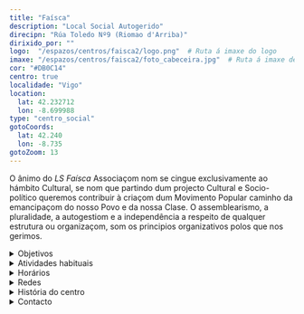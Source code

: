 ```yaml
---
title: "Faísca"
description: "Local Social Autogerido"
direcipn: "Rúa Toledo Nº9 (Riomao d'Arriba)"
dirixido_por: ""
logo:  "/espazos/centros/faisca2/logo.png"  # Ruta á imaxe do logo
imaxe: "/espazos/centros/faisca2/foto_cabeceira.jpg"  # Ruta á imaxe de fondo
cor: "#DB0C14"
centro: true
localidade: "Vigo"
location:
  lat: 42.232712
  lon: -8.699988
type: "centro_social"
gotoCoords:
  lat: 42.240
  lon: -8.735
gotoZoom: 13
---
```


O ânimo do *LS Faísca* Associaçom nom se cingue exclusivamente ao hámbito Cultural, se nom que partindo dum projecto Cultural e Socio-político queremos contribuir à criaçom dum Movimento Popular caminho da emancipaçom do nosso Povo e da nossa Clase.
O assemblearismo, a pluralidade, a autogestiom e a independência a respeito de qualquer estrutura ou organizaçom, som os principios organizativos polos que nos gerimos.

<details>
  <summary>Objetivos</summary>
  <ul>
    <li>Objetivo 1</li>
    <li>Objetivo 2</li>
    <li>Objetivo 3</li>
  </ul>
</details>

<details>
  <summary>Atividades habituais</summary>
  <p>No Centro Social organizamos umha ampla variedade de atividades:</p>
  <ul>
    <li>Talheres</li>
    <li>Colóquios</li>
    <li>Projeçons</li>
    <li>Juntanzas</li>
  </ul>
</details>

<details>
  <summary>Horários</summary>
  <p>Os horários habituais do centro som os seguintes:</p>
  <ul>
    <li><strong>Segundas a sextas:</strong> 16:00 - 21:00.</li>
    <li><strong>Sábados:</strong> 10:00 - 14:00 e 16:00 - 20:00.</li>
    <li><strong>Domingos:</strong> Pechado, excepto para eventos programados.</li>
  </ul>
</details>

<details>
  <summary>Redes</summary>
  <p>Conhece-nos a través de:</p>
  <ul>
    <li>Instragram</li>
    <li>Twiter/X</li>
    <li>Facebook</li>
    <li>Bluesky</li>
  </ul>
</details>

<details>
  <summary>História do centro</summary>
  <p></p>
</details>

<details>
  <summary>Contacto</summary>
  <p>Podes contatar connosco a través de:</p>
  <ul>
    <li>Email: contacto@email.com</li>
    <li>Teléfono: 111 111 111</li>
    <li>Enderezo: - </li>
  </ul>
</details>